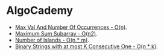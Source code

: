 # AlgoCademy

- [Max Val And Number Of Occurrences - O(n)](https://github.com/abrar-mahedavi/challenges/tree/main/AlgoCademy/MaxValueOccurance).
- [Maximum Sum Subarray - O(n2)](https://github.com/abrar-mahedavi/challenges/tree/main/AlgoCademy/MaxSumSubArray).
- [Number of Islands - O(n * m)](https://github.com/abrar-mahedavi/challenges/tree/main/AlgoCademy/NumberOfIsland).
- [Binary Strings with at most K Consecutive One - O(n * k)](https://github.com/abrar-mahedavi/challenges/tree/main/AlgoCademy/KConsecutiveOne%20).
